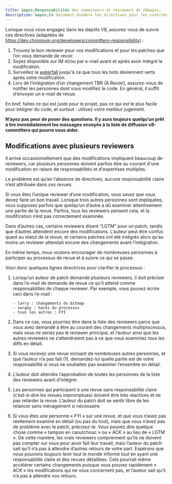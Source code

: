 ```yaml
---
title: &apos;Responsabilités des commiteurs et reviewers de V8&apos;
description: &apos;Ce document énumère les directives pour les contributeurs de V8.&apos;
---
```

Lorsque vous vous engagez dans les dépôts V8, assurez-vous de suivre ces directives (adaptées de https://dev.chromium.org/developers/committers-responsibility) :

1. Trouvez le bon reviewer pour vos modifications et pour les patches que l’on vous demande de revoir.
1. Soyez disponible sur IM et/ou par e-mail avant et après avoir intégré la modification.
1. Surveillez la [waterfall](https://ci.chromium.org/p/v8/g/main/console) jusqu'à ce que tous les bots deviennent verts après votre modification.
1. Lors de l’intégration d’un changement TBR (À Revoir), assurez-vous de notifier les personnes dont vous modifiez le code. En général, il suffit d'envoyer un e-mail de revue.

En bref, faites ce qui est juste pour le projet, pas ce qui est le plus facile pour intégrer du code, et surtout : utilisez votre meilleur jugement.

**N’ayez pas peur de poser des questions. Il y aura toujours quelqu’un prêt à lire immédiatement les messages envoyés à la liste de diffusion v8-committers qui pourra vous aider.**

## Modifications avec plusieurs reviewers

Il arrive occasionnellement que des modifications impliquent beaucoup de reviewers, car plusieurs personnes doivent parfois être au courant d'une modification en raison de responsabilités et d'expertises multiples.

Le problème est qu’en l’absence de directives, aucune responsabilité claire n’est attribuée dans ces revues.

Si vous êtes l’unique reviewer d’une modification, vous savez que vous devez faire un bon travail. Lorsque trois autres personnes sont impliquées, vous supposez parfois que quelqu’un d’autre a dû examiner attentivement une partie de la revue. Parfois, tous les reviewers pensent cela, et la modification n’est pas correctement examinée.

Dans d’autres cas, certains reviewers disent “LGTM” pour un patch, tandis que d’autres attendent encore des modifications. L’auteur peut être confus quant au statut de la revue, et certains patches ont été intégrés alors qu’au moins un reviewer attendait encore des changements avant l’intégration.

En même temps, nous voulons encourager de nombreuses personnes à participer au processus de revue et à suivre ce qui se passe.

Voici donc quelques lignes directrices pour clarifier le processus :

1. Lorsqu’un auteur de patch demande plusieurs reviewers, il doit préciser dans l’e-mail de demande de revue ce qu’il attend comme responsabilités de chaque reviewer. Par exemple, vous pouvez écrire ceci dans l’e-mail :

    ```
    - larry : changements du bitmap
    - sergey : hacks du processus
    - tous les autres : FYI
    ```

1. Dans ce cas, vous pourriez être dans la liste des reviewers parce que vous avez demandé à être au courant des changements multiprocessus, mais vous ne seriez pas le reviewer principal, et l’auteur ainsi que les autres reviewers ne s’attendraient pas à ce que vous examiniez tous les diffs en détail.
1. Si vous recevez une revue incluant de nombreuses autres personnes, et que l’auteur n’a pas fait (1), demandez-lui quelle partie est de votre responsabilité si vous ne souhaitez pas examiner l’ensemble en détail.
1. L’auteur doit attendre l’approbation de toutes les personnes de la liste des reviewers avant d’intégrer.
1. Les personnes qui participent à une revue sans responsabilité claire (c’est-à-dire les revues impromptues) doivent être très réactives et ne pas retarder la revue. L’auteur du patch doit se sentir libre de les relancer sans ménagement si nécessaire.
1. Si vous êtes une personne « FYI » sur une revue, et que vous n’avez pas réellement examiné en détail (ou pas du tout), mais que vous n’avez pas de problème avec le patch, précisez-le. Vous pouvez dire quelque chose comme « tampon en caoutchouc » ou « ACK » au lieu de « LGTM ». De cette manière, les vrais reviewers comprennent qu’ils ne doivent pas compter sur vous pour avoir fait leur travail, mais l’auteur du patch sait qu’il n’a pas à attendre d’autres retours de votre part. Espérons que nous pouvons toujours tenir tout le monde informé tout en ayant une responsabilité claire et des revues détaillées. Cela pourrait même accélérer certains changements puisque vous pouvez rapidement « ACK » les modifications qui ne vous concernent pas, et l’auteur sait qu’il n’a pas à attendre vos retours.
